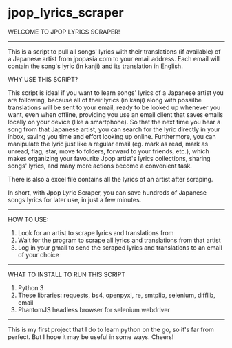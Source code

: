 # jpop_lyrics_scraper

WELCOME TO JPOP LYRICS SCRAPER!


---------------------------------------------------------------------------------------------------------------


This is a script to pull all songs' lyrics with their translations (if available) of a Japanese artist from jpopasia.com to your email address. Each email will contain the song's lyric (in kanji) and its translation in English.

WHY USE THIS SCRIPT?

This script is ideal if you want to learn songs' lyrics of a Japanese artist you are following, because all of their lyrics (in kanji) along with possilbe translations will be sent to your email, ready to be looked up whenever you want, even when offline, providing you use an email client that saves emails locally on your device (like a smartphone).
So that the next time you hear a song from that Japanese artist, you can search for the lyric directly in your inbox, saving you time and effort looking up online. Furthermore, you can manipulate the lyric just like a regular email (eg. mark as read, mark as unread, flag, star, move to folders, forward to your friends, etc.), which makes organizing your favourite Jpop artist's lyrics collections, sharing songs' lyrics, and many more actions become a convenient task.

There is also a excel file contains all the lyrics of an artist after scraping.

In short, with Jpop Lyric Scraper, you can save hundreds of Japanese songs lyrics for later use, in just a few minutes.


---------------------------------------------------------------------------------------------------------------


HOW TO USE:
1. Look for an artist to scrape lyrics and translations from
2. Wait for the program to scrape all lyrics and translations from that artist 
3. Log in your gmail to send the scraped lyrics and translations to an email of your choice


---------------------------------------------------------------------------------------------------------------


WHAT TO INSTALL TO RUN THIS SCRIPT
1. Python 3
2. These libraries: requests, bs4, openpyxl, re, smtplib, selenium, difflib, email
3. PhantomJS headless browser for selenium webdriver

---------------------------------------------------------------------------------------------------------------


This is my first project that I do to learn python on the go, so it's far from perfect. But I hope it may be useful in some ways. Cheers!
